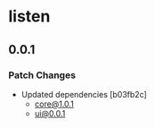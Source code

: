 # listen

## 0.0.1

### Patch Changes

- Updated dependencies [b03fb2c]
  - core@1.0.1
  - ui@0.0.1
